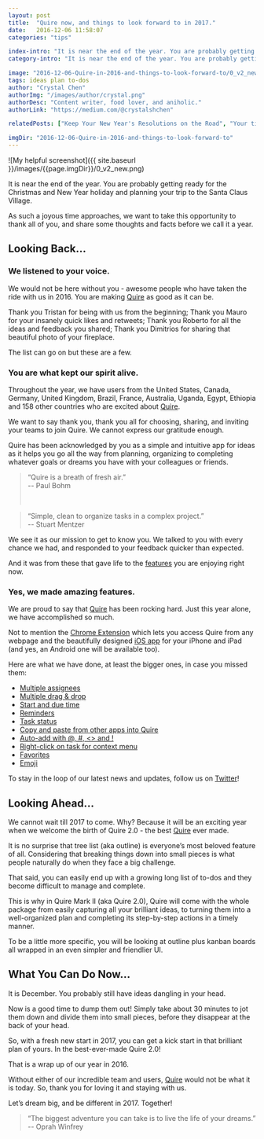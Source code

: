 ```yaml
---
layout: post
title:  "Quire now, and things to look forward to in 2017."
date:   2016-12-06 11:58:07
categories: "tips"

index-intro: "It is near the end of the year. You are probably getting ready for the Christmas and New Year holiday and planning your trip to the Santa Claus Village. As such a joyous time approaches, we want to take this opportunity to thank all of you, and share some thoughts and facts before we call it a year..."
category-intro: "It is near the end of the year. You are probably getting ready for the Christmas and New Year holiday and planning your trip to..."

image: "2016-12-06-Quire-in-2016-and-things-to-look-forward-to/0_v2_new.png"
tags: ideas plan to-dos
author: "Crystal Chen"
authorImg: "/images/author/crystal.png"
authorDesc: "Content writer, food lover, and aniholic."
authorLink: "https://medium.com/@crystalshchen"

relatedPosts: ["Keep Your New Year's Resolutions on the Road", "Your time comes with a price tag"]

imgDir: "2016-12-06-Quire-in-2016-and-things-to-look-forward-to"
---
```



![My helpful screenshot]({{ site.baseurl }}/images/{{page.imgDir}}/0_v2_new.png)

It is near the end of the year. You are probably getting ready for the Christmas and New Year holiday and planning your trip to the Santa Claus Village.

As such a joyous time approaches, we want to take this opportunity to thank all of you, and share some thoughts and facts before we call it a year.

## Looking Back…

### We listened to your voice.

We would not be here without you - awesome people who have taken the ride with us in 2016. You are making [Quire](https://quire.io/) as good as it can be.

Thank you Tristan for being with us from the beginning; Thank you Mauro for your insanely quick likes and retweets; Thank you Roberto for all the ideas and feedback you shared; Thank you Dimitrios for sharing that beautiful photo of your fireplace.

The list can go on but these are a few.

### You are what kept our spirit alive.

Throughout the year, we have users from the United States, Canada, Germany, United Kingdom, Brazil, France, Australia, Uganda, Egypt, Ethiopia and 158 other countries who are excited about [Quire](https://quire.io/).

We want to say thank you, thank you all for choosing, sharing, and inviting your teams to join Quire. We cannot express our gratitude enough.

Quire has been acknowledged by you as a simple and intuitive app for ideas as it helps you go all the way from planning, organizing to completing whatever goals or dreams you have with your colleagues or friends.

> “Quire is a breath of fresh air.”<br>
> -- Paul Bohm<p><br>

> “Simple, clean to organize tasks in a complex project.”<br>
> -- Stuart Mentzer

We see it as our mission to get to know you. We talked to you with every chance we had, and responded to your feedback quicker than expected.

And it was from these that gave life to the [features](https://quire.io/best-task-management) you are enjoying right now.

### Yes, we made amazing features.

We are proud to say that [Quire](https://quire.io/) has been rocking hard. Just this year alone, we have accomplished so much.

Not to mention the [Chrome Extension](https://chrome.google.com/webstore/detail/quire/fafnibnpfejgmleffgpnddkboddbipgm) which lets you access Quire from any webpage and the beautifully designed [iOS app](https://itunes.apple.com/us/app/quire-task-manager-for-teams/id1095193897?mt=8) for your iPhone and iPad (and yes, an Android one will be available too).

Here are what we have done, at least the bigger ones, in case you missed them:

* [Multiple assignees](https://quire.io/blog/p/Time-to-break-the-myth-of-Multiple-Assignees-in-Task-Management.html)
* [Multiple drag & drop](https://quire.io/blog/p/A-plan-well-laid-a-party-well-played.html)
* [Start and due time](https://quire.io/blog/p/It-is-all-about-time-in-task-management.html)
* [Reminders](https://quire.io/w/Getting_Started_with_Quire/105/Reminders)
* [Task status](https://quire.io/w/Getting_Started_with_Quire/126/Add_a_status)
* [Copy and paste from other apps into Quire](https://quire.io/blog/p/How-to-migrate-to-Quire-Copy-and-paste.html)
* [Auto-add with @, #, <> and !](https://quire.io/blog/p/Type-it-while-you-think-it.html)
* [Right-click on task for context menu](https://quire.io/w/Getting_Started_with_Quire/111/)
* [Favorites](https://quire.io/blog/p/We-are-not-Facebook-So-why-Like.html)
* [Emoji](https://quire.io/w/Getting_Started_with_Quire/112/Add_emojis)

To stay in the loop of our latest news and updates, follow us on [Twitter](https://twitter.com/quire_io)!

## Looking Ahead…

We cannot wait till 2017 to come. Why? Because it will be an exciting year when we welcome the birth of Quire 2.0 - the best [Quire](https://quire.io/) ever made.

It is no surprise that tree list (aka outline) is everyone’s most beloved feature of all. Considering that breaking things down into small pieces is what people naturally do when they face a big challenge.

That said, you can easily end up with a growing long list of to-dos and they become difficult to manage and complete.

This is why in Quire Mark II (aka Quire 2.0), Quire will come with the whole package from easily capturing all your brilliant ideas, to turning them into a well-organized plan and completing its step-by-step actions in a timely manner.

To be a little more specific, you will be looking at outline plus kanban boards all wrapped in an even simpler and friendlier UI.

## What You Can Do Now…

It is December. You probably still have ideas dangling in your head.

Now is a good time to dump them out! Simply take about 30 minutes to jot them down and divide them into small pieces, before they disappear at the back of your head.

So, with a fresh new start in 2017, you can get a kick start in that brilliant plan of yours. In the best-ever-made Quire 2.0!

That is a wrap up of our year in 2016.

Without either of our incredible team and users, [Quire](https://quire.io/) would not be what it is today. So, thank you for loving it and staying with us.

Let’s dream big, and be different in 2017. Together!

> “The biggest adventure you can take is to live the life of your dreams.”<br>
> -- Oprah Winfrey

[jekyll]:      http://jekyllrb.com
[jekyll-gh]:   https://github.com/jekyll/jekyll
[jekyll-help]: https://github.com/jekyll/jekyll-help
